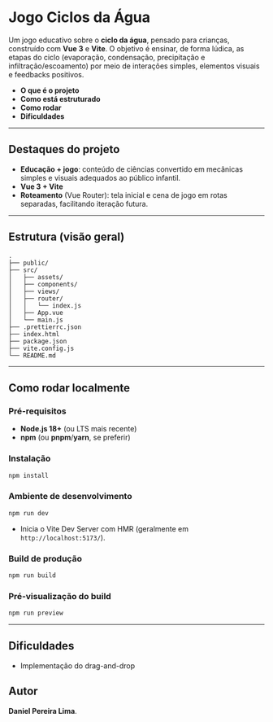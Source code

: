 # Jogo Ciclos da Água

Um jogo educativo sobre o **ciclo da água**, pensado para crianças, construído com **Vue 3** e **Vite**. O objetivo é ensinar, de forma lúdica, as etapas do ciclo (evaporação, condensação, precipitação e infiltração/escoamento) por meio de interações simples, elementos visuais e feedbacks positivos.

- **O que é o projeto**
- **Como está estruturado**
- **Como rodar**
- **Dificuldades**

---

## Destaques do projeto

- **Educação + jogo**: conteúdo de ciências convertido em mecânicas simples e visuais adequados ao público infantil.
- **Vue 3 + Vite**
- **Roteamento** (Vue Router): tela inicial e cena de jogo em rotas separadas, facilitando iteração futura.

---

## Estrutura (visão geral)

```
.
├── public/                
├── src/
│   ├── assets/            
│   ├── components/         
│   ├── views/             
│   ├── router/
│   │   └── index.js       
│   ├── App.vue            
│   └── main.js            
├── .prettierrc.json       
├── index.html             
├── package.json           
├── vite.config.js         
└── README.md
```
---

## Como rodar localmente

### Pré‑requisitos
- **Node.js 18+** (ou LTS mais recente)
- **npm** (ou **pnpm**/**yarn**, se preferir)

### Instalação
```bash
npm install
```

### Ambiente de desenvolvimento
```bash
npm run dev
```
- Inicia o Vite Dev Server com HMR (geralmente em `http://localhost:5173/`).

### Build de produção
```bash
npm run build
```

### Pré‑visualização do build
```bash
npm run preview
```

---

## Dificuldades 
- Implementação do drag-and-drop

## Autor
**Daniel Pereira Lima**.  


